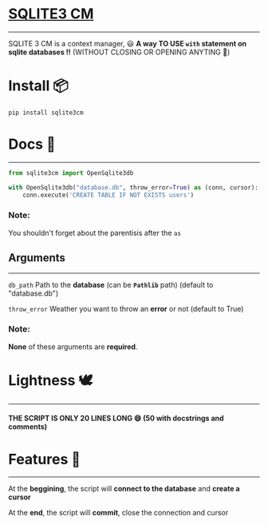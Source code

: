 # [SQLITE3 CM](https://github.com/ahmedlahrizi/sqlite3_CM)
___
SQLITE 3 CM is a context manager, 
😃
**A way TO USE `with` statement on sqlite databases !!**  (WITHOUT CLOSING OR OPENING ANYTING 🤩)

# Install 📦
    pip install sqlite3cm

#  Docs 📄
___
```python
from sqlite3cm import OpenSqlite3db

with OpenSqlite3db("database.db", throw_error=True) as (conn, cursor):
    conn.execute('CREATE TABLE IF NOT EXISTS users')
```

### Note:
You shouldn't forget about the parentisis after the `as`

## Arguments
___
`db_path` Path to the **database** (can be **`Pathlib`** path) (default to "database.db")

`throw_error` Weather you want to throw an **error** or not (default to True)

### Note:
**None** of these arguments are **required**.

# Lightness 🕊
___
#### THE SCRIPT IS ONLY 20 LINES LONG 😄 (50 with docstrings and comments)

# Features 🧪
___
At the **beggining**, the script will **connect to the database** and **create a cursor**

At the **end**, the script will **commit**, close the connection and cursor